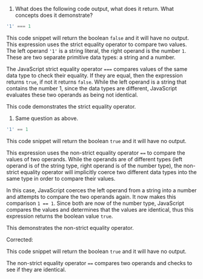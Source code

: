 1. What does the following code output, what does it return. What concepts does it demonstrate?

```js
'1' === 1
```

This code snippet will return the boolean `false` and it will have no output. This expression uses the strict equality operator to compare two values. The left operand `'1'` is a string literal, the right operand is the number `1`. These are two separate primitive data types: a string and a number. 

The JavaScript strict equality operator `===` compares values of the same data type to check their equality. If they are equal, then the expression returns `true`, if not it returns `false`. While the left operand is a string that contains the number 1, since the data types are different, JavaScript evaluates these two operands as being not identical.

This code demonstrates the strict equality operator. 

1. Same question as above.
```js
'1' == 1
```

This code snippet will return the boolean `true` and it will have no output. 

This expression uses the non-strict equality operator `==` to compare the values of two operands. While the operands are of different types (left operand is of the string type, right operand is of the number type), the non-strict equality operator will implicitly coerce two different data types into the same type in order to compare their values.

In this case, JavaScript coerces the left operand from a string into a number and attempts to compare the two operands again. It now makes this comparison `1 == 1`. Since both are now of the number type, JavaScript compares the values and determines that the values are identical, thus this expression returns the boolean value `true`.

This demonstrates the non-strict equality operator.

Corrected:

This code snippet will return the boolean `true` and it will have no output. 

The non-strict equality operator `==` compares two operands and checks to see if they are identical.